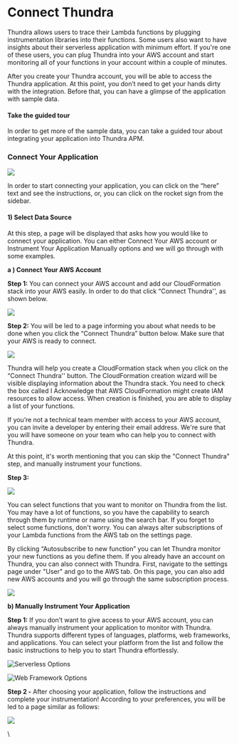 # Connect Thundra

Thundra allows users to trace their Lambda functions by plugging instrumentation libraries into their functions. Some users also want to have insights about their serverless application with minimum effort. If you're one of these users, you can plug Thundra into your AWS account and start monitoring all of your functions in your account within a couple of minutes.

After you create your Thundra account, you will be able to access the Thundra application. At this point, you don’t need to get your hands dirty with the integration. Before that, you can have a glimpse of the application with sample data.&#x20;

#### Take the guided tour

In order to get more of the sample data, you can take a guided tour about integrating your application into Thundra APM.

### Connect Your Application

![](https://lh3.googleusercontent.com/8jAGUjpj4wJxeQb6ugoMIpVhOeYoy6n5mnNFWB91At9DAikrPyBMOrQ1O0qgXoGFTNki04F28tTBxptkdNtjw2Sn1rik2kfMq7AGErhGPM1NKdXYQEaDV0EwifJEzIP\_3NYKNoCP)

In order to start connecting your application, you can click on the “here” text and see the instructions, or, you can click on the rocket sign from the sidebar. &#x20;

#### 1) Select Data Source

At this step, a page will be displayed that asks how you would like to connect your application. You can either Connect Your AWS account or Instrument Your Application Manually options and we will go through with some examples.&#x20;

**a ) Connect Your AWS Account**

**Step 1:** You can connect your AWS account and add our CloudFormation stack into your AWS easily. In order to do that click “Connect Thundra'', as shown below.&#x20;

![](https://lh6.googleusercontent.com/G5mFwbQsT3J5CUEk0F1fB3PhO4YT9yVZLEjojtdH8mxFow8pmyZ2\_g7F1FGno6r\_\_9IWbRK\_utJPX6L-8VMK44sKoxcA0wMzJR0UcZy0BeAlLdT0ceHNX\_n21rTMWqqF7RNElxBZ)

**Step 2:** You will be led to a page informing you about what needs to be done when you click the “Connect Thundra” button below. Make sure that your AWS is ready to connect.

![](https://lh5.googleusercontent.com/lvq2dIJ-ltN8OfDoBbUTms6UxWIBmYfiv82jePwrrWKVUan70DH5tik0MJGOZ3EuVzhjzt3HqGNfmADoVee5PrjwY69UV\_7VnX-gxol-TS6l9Pv568mnstURkqoO-Tpw9sa50UCO)

Thundra will help you create a CloudFormation stack when you click on the “Connect Thundra'' button. The CloudFormation creation wizard will be visible displaying information about the Thundra stack. You need to check the box called I Acknowledge that AWS CloudFormation might create IAM resources to allow access. When creation is finished, you are able to display a list of your functions.

If you’re not a technical team member with access to your AWS account, you can invite a developer by entering their email address. We're sure that you will have someone on your team who can help you to connect with Thundra.

At this point, it's worth mentioning that you can skip the "Connect Thundra" step, and manually instrument your functions.

**Step 3:**

![](https://lh3.googleusercontent.com/4t7TWwOH5uVLaTut6f0-Gdu0XhvbKg7nXzkZoIQriamcIqmSXk3QspVtNZn1HyD7U1RDu1vRH\_t3KAnr6AtzufUhI8rFXwgRt95daggQsHMLrveKenxbLMsGgWPx9hx15XogTJth)

You can select functions that you want to monitor on Thundra from the list. You may have a lot of functions, so you have the capability to search through them by runtime or name using the search bar. If you forget to select some functions, don't worry. You can always alter subscriptions of your Lambda functions from the AWS tab on the settings page.

By clicking “Autosubscribe to new function” you can let Thundra monitor your new functions as you define them. If you already have an account on Thundra, you can also connect with Thundra. First, navigate to the settings page under "User" and go to the AWS tab. On this page, you can also add new AWS accounts and you will go through the same subscription process.

![](https://lh5.googleusercontent.com/PjCFwUIRmINuuXFkadQuTI2Iu2WpYrTfSTrJA1m3y0i40eAqEuWLZIrGhRqfq7dQMUZSNUGw3rvPB\_ncOFUTmHU2DV6tsLuqrVZ\_4IUuwaacf1m-Jhlypc16zdE5GHfWynnJRSAy)

**b) Manually Instrument Your Application**

**Step 1:** If you don’t want to give access to your AWS account, you can always manually instrument your application to monitor with Thundra. Thundra supports different types of languages, platforms, web frameworks, and applications. You can select your platform from the list and follow the basic instructions to help you to start Thundra effortlessly.

![Serverless Options](https://lh4.googleusercontent.com/9UQ04SA1Anv4S7EWS0DHPInOu-ApntxKuMHl\_hSiznnyRzZnd9XZB4ld1\_OElSnvQz6QZI2e\_-0PvnCEtZFRxB5ph4zjXhkUQILtwRsnCP-gb5TmhbDvOXI\_tGnBK9qjyoDKssAo)

![Web Framework Options](https://lh5.googleusercontent.com/2AH1QQtQeI2YJ-bZu3\_NQWBFNCKdZ4qU6uaSpPq95gDaofmUeZ0K3uDOSO-aSvrZm7ErCgHb6xvdb4\_l6pYlnipVD9wkTT8PblFIvcgaRWzpomVdnvtRwji6\_e\_iptcOcMZglXtd)

**Step 2 -** After choosing your application, follow the instructions and complete your instrumentation! According to your preferences, you will be led to a page similar as follows:

![](https://lh6.googleusercontent.com/nK38RqKc3ZlGsy0KEuN1SirLFew-IfH0FYVvhRD5qp06NLNepyOnoxadvTCfnZC2hl-VXXQkCRgHdseqRGz1VHM8NtlML7sVk3tgc1LJ7rC6b0Rq-T0vp73ppkVQDtRKqIGdRbd5)

\
